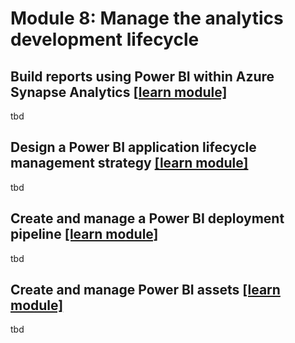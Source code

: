 # Module 8: Manage the analytics development lifecycle

## Build reports using Power BI within Azure Synapse Analytics [[learn module]](https://learn.microsoft.com/training/modules/build-reports-using-power-bi-azure-synapse-analytics)

tbd

## Design a Power BI application lifecycle management strategy [[learn module]](https://learn.microsoft.com/training/modules/design-power-bi-application-lifecycle-management-strategy)

tbd

## Create and manage a Power BI deployment pipeline [[learn module]](https://learn.microsoft.com/training/modules/power-bi-deployment-pipelines)

tbd

## Create and manage Power BI assets [[learn module]](https://learn.microsoft.com/training/modules/create-manage-power-bi-assets)

tbd
